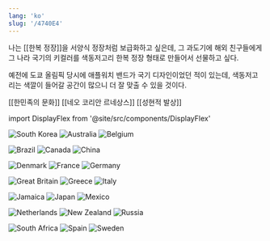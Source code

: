 ```yaml
---
lang: 'ko'
slug: '/4740E4'
---
```


나는 [[한복 정장]]을 서양식 정장처럼 보급화하고 싶은데,
그 과도기에 해외 친구들에게 그 나라 국기의 키컬러를 색동저고리 한복 정장 형태로 만들어서 선물하고 싶다.

예전에 도쿄 올림픽 당시에 애플워치 밴드가 국기 디자인이었던 적이 있는데, 색동저고리는 색깔이 들어갈 공간이 많으니 더 잘 맞출 수 있을 것이다.

[[한민족의 문화]] [[네오 코리안 르네상스]] [[성현적 발상]]

import DisplayFlex from '@site/src/components/DisplayFlex'

<DisplayFlex>

![South Korea](../assets/F2BA47.png)
![Australia](../assets/CE133E.png)
![Belgium](../assets/1FE276.png)

</DisplayFlex>

<DisplayFlex>

![Brazil](../assets/92254D.png)
![Canada](../assets/0FB3F2.png)
![China](../assets/B4F9FA.png)

</DisplayFlex>

<DisplayFlex>

![Denmark](../assets/49B3EA.png)
![France](../assets/355174.png)
![Germany](../assets/71AD24.png)

</DisplayFlex>

<DisplayFlex>

![Great Britain](../assets/52D9EA.png)
![Greece](../assets/3614D1.png)
![Italy](../assets/BEDFC8.png)

</DisplayFlex>

<DisplayFlex>

![Jamaica](../assets/505D55.png)
![Japan](../assets/E5A785.png)
![Mexico](../assets/8AD4A7.png)

</DisplayFlex>

<DisplayFlex>

![Netherlands](../assets/9DAAF8.png)
![New Zealand](../assets/903241.png)
![Russia](../assets/B0EF42.png)

</DisplayFlex>

<DisplayFlex>

![South Africa](../assets/EB54E9.png)
![Spain](../assets/DF67FB.png)
![Sweden](../assets/193BC7.png)

</DisplayFlex>
